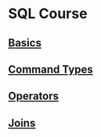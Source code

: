 # SQL Course

## [Basics](1_basics/sql-basics.md)

## [Command Types](2_command-types/README.md)

## [Operators](3_operators/README.md)

## [Joins](4_joins/sql-joins.md)
